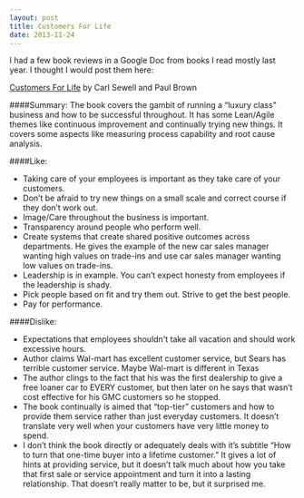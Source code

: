 ```yaml
---
layout: post
title: Customers For Life
date: 2013-11-24
---
```


I had a few book reviews in a Google Doc from books I read mostly last year. I thought I would post them here:

[Customers For Life](http://www.amazon.com/Customers-Life-One-Time-Lifetime-Customer/dp/0385504454/ref=sr_1_1?s=books&ie=UTF8&qid=1385346991&sr=1-1&keywords=customers+for+life) by Carl Sewell and Paul Brown

####Summary:
The book covers the gambit of running a “luxury class” business and how to be successful throughout. It has some Lean/Agile themes like continuous improvement and continually trying new things. It covers some aspects like measuring process capability and root cause analysis. 

####Like:

* Taking care of your employees is important as they take care of your customers.
* Don’t be afraid to try new things on a small scale and correct course if they don’t work out.
* Image/Care throughout the business is important. 
* Transparency around people who perform well.
* Create systems that create shared positive outcomes across departments. He gives the example of the new car sales manager wanting high values on trade-ins and use car sales manager wanting low values on trade-ins.
* Leadership is in example. You can’t expect honesty from employees if the leadership is shady.
* Pick people based on fit and try them out. Strive to get the best people.
* Pay for performance.

####Dislike:
* Expectations that employees shouldn't take all vacation and should work excessive hours.
* Author claims Wal-mart has excellent customer service, but Sears has terrible customer service. Maybe Wal-mart is different in Texas
* The author clings to the fact that his was the first dealership to give a free loaner car to EVERY customer, but then later on he says that wasn’t cost effective for his GMC customers so he stopped. 
* The book continually is aimed that “top-tier” customers and how to provide them service rather than just everyday customers. It doesn’t translate very well when your customers have very little money to spend.
* I don’t think the book directly or adequately deals with it’s subtitle “How to turn that one-time buyer into a lifetime customer.” It gives a lot of hints at providing service, but it doesn’t talk much about how you take that first sale or service appointment and turn it into a lasting relationship. That doesn’t really matter to be, but it surprised me.

